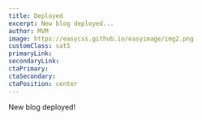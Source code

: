 ```yaml
---
title: Deployed
excerpt: New blog deployed...
author: MVM
image: https://easycss.github.io/easyimage/img2.png
customClass: sat5
primaryLink: 
secondaryLink: 
ctaPrimary: 
ctaSecondary: 
ctaPosition: center
---
```


New blog deployed!